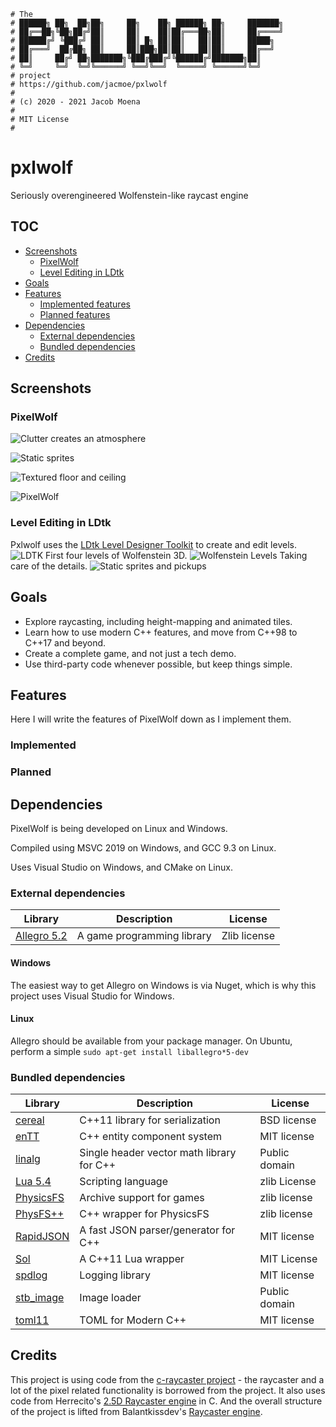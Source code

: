 
    # The
    # ██████╗ ██╗  ██╗██╗     ██╗    ██╗ ██████╗ ██╗     ███████╗
    # ██╔══██╗╚██╗██╔╝██║     ██║    ██║██╔═══██╗██║     ██╔════╝
    # ██████╔╝ ╚███╔╝ ██║     ██║ █╗ ██║██║   ██║██║     █████╗  
    # ██╔═══╝  ██╔██╗ ██║     ██║███╗██║██║   ██║██║     ██╔══╝  
    # ██║     ██╔╝ ██╗███████╗╚███╔███╔╝╚██████╔╝███████╗██║     
    # ╚═╝     ╚═╝  ╚═╝╚══════╝ ╚══╝╚══╝  ╚═════╝ ╚══════╝╚═╝     
    # project
    # https://github.com/jacmoe/pxlwolf
    #
    # (c) 2020 - 2021 Jacob Moena
    #
    # MIT License
    #

# pxlwolf
Seriously overengineered Wolfenstein-like raycast engine

## TOC

- [Screenshots](#Screenshots)
  - [PixelWolf](#PixelWolf)
  - [Level Editing in LDtk](#Level-Editing-in-LDtk)
- [Goals](#Goals)
- [Features](#Goals)
  - [Implemented features](#Implemented-features)
  - [Planned features](#Planned-features)
- [Dependencies](#Dependencies)
  - [External dependencies](#External-dependencies)
  - [Bundled dependencies](#Bundled-dependencies)
- [Credits](#Credits)


## Screenshots
### PixelWolf 
![Clutter creates an atmosphere][clutter]

![Static sprites][sprites]

![Textured floor and ceiling][corridor]

![PixelWolf][pxlwolf]


### Level Editing in LDtk
Pxlwolf uses the [LDtk Level Designer Toolkit][ldtk_link] to create and edit levels.
![LDTK][ldtk]
First four levels of Wolfenstein 3D.
![Wolfenstein Levels][ldtklevels]
Taking care of the details.
![Static sprites and pickups][detailing]

## Goals
- Explore raycasting, including height-mapping and animated tiles.
- Learn how to use modern C++ features, and move from C++98 to C++17 and beyond.
- Create a complete game, and not just a tech demo.
- Use third-party code whenever possible, but keep things simple.

## Features
Here I will write the features of PixelWolf down as I implement them.
### Implemented
### Planned

## Dependencies
PixelWolf is being developed on Linux and Windows.

Compiled using MSVC 2019 on Windows, and GCC 9.3 on Linux.

Uses Visual Studio on Windows, and CMake on Linux.

### External dependencies
|Library|Description|License|
|-------|-----------|-------|
|[Allegro 5.2][allegro]|A game programming library|Zlib license|

#### Windows
The easiest way to get Allegro on Windows is via Nuget, which is why this project uses Visual Studio for Windows.

#### Linux
Allegro should be available from your package manager. On Ubuntu, perform a simple ```sudo apt-get install liballegro*5-dev```


### Bundled dependencies
|Library|Description|License|
|-------|-----------|-------|
|[cereal][cereal]|C++11 library for serialization|BSD license|
|[enTT][entt]|C++ entity component system|MIT license|
|[linalg][linalg]|Single header vector math library for C++|Public domain|
|[Lua 5.4][lua]|Scripting language|zlib License|
|[PhysicsFS ][physfs]|Archive support for games|zlib license|
|[PhysFS++][physpp]|C++ wrapper for PhysicsFS|zlib license|
|[RapidJSON][rapidjson]|A fast JSON parser/generator for C++|MIT license|
|[Sol][sol]|A C++11 Lua wrapper|MIT License|
|[spdlog][spdlog]|Logging library|MIT license|
|[stb_image][stbimage]|Image loader|Public domain|
|[toml11][toml11]|TOML for Modern C++|MIT license|


## Credits

This project is using code from the [c-raycaster project][cray] - the raycaster and a lot of the pixel related functionality is borrowed from the project. It also uses code from Herrecito's [2.5D Raycaster engine][herrecito] in C. And the overall structure of the project is lifted from Balantkissdev's [Raycaster engine][balantkiss].


[pxlwolf]: https://github.com/jacmoe/pxlwolf/raw/main/screenshots/Screenshot.jpg "Screenshot of PixelWolf"
[corridor]: https://github.com/jacmoe/pxlwolf/raw/main/screenshots/corridor.png "Textured wall and ceiling"
[detailing]: https://github.com/jacmoe/pxlwolf/raw/main/screenshots/detailing.png "Taking care of the details"
[clutter]: https://github.com/jacmoe/pxlwolf/raw/main/screenshots/clutter.png "Creating an atmosphere"
[sprites]: https://github.com/jacmoe/pxlwolf/raw/main/screenshots/sprites.png "Static sprites"
[ldtk]: https://github.com/jacmoe/pxlwolf/raw/main/screenshots/LevelEditing.jpg "Level editing in LDTK"
[ldtklevels]: https://github.com/jacmoe/pxlwolf/raw/main/screenshots/ldtklevels.png "First four levels of Wolf3d"

[ldtk_link]: https://ldtk.io/ "LDtk Level Designer Toolkit"

[herrecito]: https://github.com/herrecito/engine "Herrecito's 2.5D Raycaster engine in C"
[balantkiss]: https://github.com/balintkissdev/raycaster-engine "Balantkissdev's Raycaster engine"
[cray]: https://github.com/ckinvents/c-raycaster "c-raycaster project by ckinvents"

[allegro]: https://liballeg.org/ "A game programming library"
[cereal]: https://uscilab.github.io/cereal/ "C++11 library for serialization"
[entt]: https://github.com/skypjack/entt "C++ entity component system"
[linalg]: https://github.com/sgorsten/linalg "Single header vector math library for C++"
[lua]: https://www.lua.org/download.html "Scripting language"
[physfs]: https://www.icculus.org/physfs/ "Archive support for games"
[physpp]: https://github.com/kahowell/physfs-cpp "C++ wrapper for PhysicsFS"
[rapidjson]: https://rapidjson.org/ "A fast JSON parser/generator for C++"
[sol]: https://github.com/ThePhD/sol "A C++11 Lua wrapper"
[spdlog]: https://github.com/gabime/spdlog "Logging library"
[stbimage]: https://github.com/nothings/stb "Image loader"
[toml11]: https://github.com/ToruNiina/toml11 "TOML for Modern C++"
